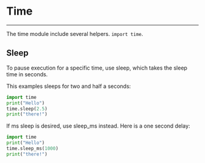 # Time

---

The time module include several helpers. `import time`.

## Sleep

To pause execution for a specific time, use sleep, which takes the sleep time in seconds.

This examples sleeps for two and half a seconds:

```py
import time
print("Hello")
time.sleep(2.5)
print("there!")
```

If ms sleep is desired, use sleep_ms instead. Here is a one second delay:

```py
import time
print("Hello")
time.sleep_ms(1000)
print("there!")
```
